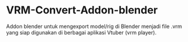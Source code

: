 # VRM-Convert-Addon-blender
Addon blender untuk mengexport model/rig di Blender menjadi file .vrm yang siap digunakan di berbagai aplikasi Vtuber (vrm player).
